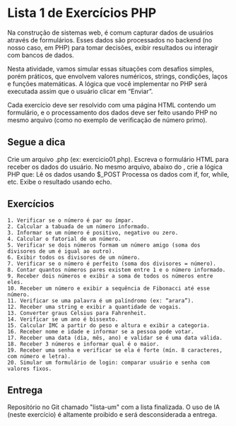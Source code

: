 # Lista 1 de Exercícios PHP

Na construção de sistemas web, é comum capturar dados de usuários através de formulários. Esses dados são processados no backend (no nosso caso, em PHP) para tomar decisões, exibir resultados ou interagir com bancos de dados.

Nesta atividade, vamos simular essas situações com desafios simples, porém práticos, que envolvem valores numéricos, strings, condições, laços e funções matemáticas. A lógica que você implementar no PHP será executada assim que o usuário clicar em “Enviar”.

Cada exercício deve ser resolvido com uma página HTML contendo um formulário, e o processamento dos dados deve ser feito usando PHP no mesmo arquivo (como no exemplo de verificação de número primo).

## Segue a dica
Crie um arquivo .php (ex: exercicio01.php).
Escreva o formulário HTML para receber os dados do usuário.
No mesmo arquivo, abaixo do </form>, crie a lógica PHP que:
    Lê os dados usando $_POST
    Processa os dados com if, for, while, etc.
    Exibe o resultado usando echo.

## Exercícios
    1. Verificar se o número é par ou ímpar.
    2. Calcular a tabuada de um número informado.
    3. Informar se um número é positivo, negativo ou zero.
    4. Calcular o fatorial de um número.
    5. Verificar se dois números formam um número amigo (soma dos divisores de um é igual ao outro).
    6. Exibir todos os divisores de um número.
    7. Verificar se o número é perfeito (soma dos divisores = número).
    8. Contar quantos números pares existem entre 1 e o número informado.
    9. Receber dois números e exibir a soma de todos os números entre eles.
    10. Receber um número e exibir a sequência de Fibonacci até esse número.
    11. Verificar se uma palavra é um palíndromo (ex: “arara”).
    12. Receber uma string e exibir a quantidade de vogais.
    13. Converter graus Celsius para Fahrenheit.
    14. Verificar se um ano é bissexto.
    15. Calcular IMC a partir do peso e altura e exibir a categoria.
    16. Receber nome e idade e informar se a pessoa pode votar.
    17. Receber uma data (dia, mês, ano) e validar se é uma data válida.
    18. Receber 3 números e informar qual é o maior.
    19. Receber uma senha e verificar se ela é forte (mín. 8 caracteres, com número e letra).
    20. Simular um formulário de login: comparar usuário e senha com valores fixos.

## Entrega
Repositório no Git chamado "lista-um" com a lista finalizada.
O uso de IA (neste exercício) é altamente proibido e será desconsiderada a entrega.